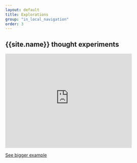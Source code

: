 ```yaml
---
layout: default
title: Explorations
group: "in_local_navigation"
order: 3
---
```

## {{site.name}} thought experiments

<base target="_blank">
<iframe id="Example2"
    title="Example2"
    width="400"
    height="300"
    frameborder="0"
    scrolling="no"
    marginheight="0"
    marginwidth="0"
    src="http://eve.somatisch.io/">
</iframe>

<a class="button" href="http://eve.somatisch.io/"> See bigger example </a>
